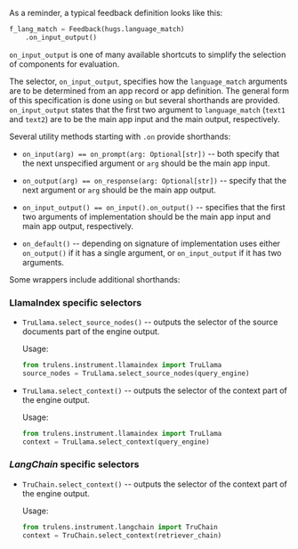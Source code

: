 As a reminder, a typical feedback definition looks like this:

```python
f_lang_match = Feedback(hugs.language_match)
    .on_input_output()
```

`on_input_output` is one of many available shortcuts to simplify the selection
of components for evaluation.

The selector, `on_input_output`, specifies how the `language_match` arguments
are to be determined from an app record or app definition. The general form of
this specification is done using `on` but several shorthands are provided.
`on_input_output` states that the first two argument to `language_match`
(`text1` and `text2`) are to be the main app input and the main output,
respectively.

Several utility methods starting with `.on` provide shorthands:

- `on_input(arg) == on_prompt(arg: Optional[str])` -- both specify that the next
  unspecified argument or `arg` should be the main app input.

- `on_output(arg) == on_response(arg: Optional[str])` -- specify that the next
  argument or `arg` should be the main app output.

- `on_input_output() == on_input().on_output()` -- specifies that the first two
  arguments of implementation should be the main app input and main app output,
  respectively.

- `on_default()` -- depending on signature of implementation uses either
  `on_output()` if it has a single argument, or `on_input_output` if it has two
  arguments.

Some wrappers include additional shorthands:

### LlamaIndex specific selectors

- `TruLlama.select_source_nodes()` -- outputs the selector of the source
  documents part of the engine output.

  Usage:

  ```python
  from trulens.instrument.llamaindex import TruLlama
  source_nodes = TruLlama.select_source_nodes(query_engine)
  ```

- `TruLlama.select_context()` -- outputs the selector of the context part of the
  engine output.

  Usage:

  ```python
  from trulens.instrument.llamaindex import TruLlama
  context = TruLlama.select_context(query_engine)
  ```

### _LangChain_ specific selectors

- `TruChain.select_context()` -- outputs the selector of the context part of the
  engine output.

  Usage:

  ```python
  from trulens.instrument.langchain import TruChain
  context = TruChain.select_context(retriever_chain)
  ```
